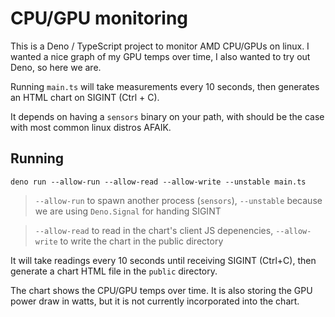 # CPU/GPU monitoring

This is a Deno / TypeScript project to monitor AMD CPU/GPUs on linux. I wanted a nice graph of my GPU temps over time, I also wanted to try out Deno, so here we are.

Running `main.ts` will take measurements every 10 seconds, then generates an HTML chart on SIGINT (Ctrl + C).

It depends on having a `sensors` binary on your path, with should be the case with most common linux distros AFAIK.


## Running

```
deno run --allow-run --allow-read --allow-write --unstable main.ts
```

> `--allow-run` to spawn another process (`sensors`), `--unstable` because we are using `Deno.Signal` for handing SIGINT

> `--allow-read` to read in the chart's client JS depenencies, `--allow-write` to write the chart in the public directory

It will take readings every 10 seconds until receiving SIGINT (Ctrl+C), then generate a chart HTML file in the `public` directory.

The chart shows the CPU/GPU temps over time. It is also storing the GPU power draw in watts, but it is not currently incorporated into the chart.
